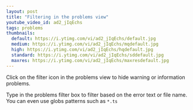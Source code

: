 ```yaml
---
layout: post
title: "Filtering in the problems view"
youtube_video_id: ad2_jIqEchs
tags: problems
thumbnails:
  default: https://i.ytimg.com/vi/ad2_jIqEchs/default.jpg
  medium: https://i.ytimg.com/vi/ad2_jIqEchs/mqdefault.jpg
  high: https://i.ytimg.com/vi/ad2_jIqEchs/hqdefault.jpg
  standard: https://i.ytimg.com/vi/ad2_jIqEchs/sddefault.jpg
  maxres: https://i.ytimg.com/vi/ad2_jIqEchs/maxresdefault.jpg
---
```


Click on the filter icon in the problems view to hide warning or information problems.

Type in the problems filter box to filter based on the error text or file name. You can even use globs patterns such as `*.ts`

